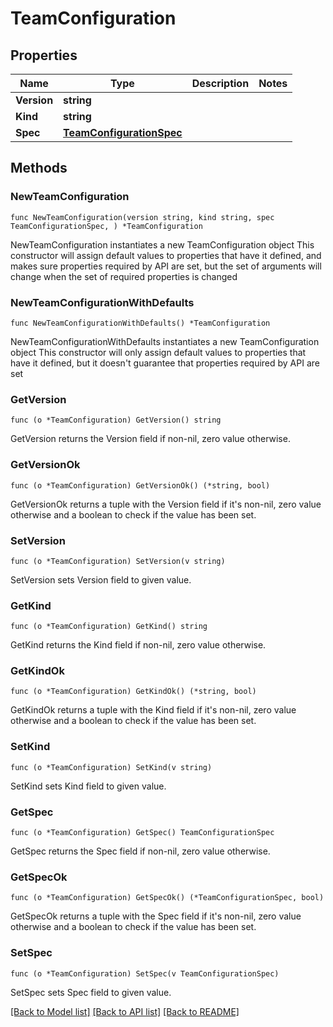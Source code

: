 # TeamConfiguration

## Properties

Name | Type | Description | Notes
------------ | ------------- | ------------- | -------------
**Version** | **string** |  | 
**Kind** | **string** |  | 
**Spec** | [**TeamConfigurationSpec**](TeamConfiguration_spec.md) |  | 

## Methods

### NewTeamConfiguration

`func NewTeamConfiguration(version string, kind string, spec TeamConfigurationSpec, ) *TeamConfiguration`

NewTeamConfiguration instantiates a new TeamConfiguration object
This constructor will assign default values to properties that have it defined,
and makes sure properties required by API are set, but the set of arguments
will change when the set of required properties is changed

### NewTeamConfigurationWithDefaults

`func NewTeamConfigurationWithDefaults() *TeamConfiguration`

NewTeamConfigurationWithDefaults instantiates a new TeamConfiguration object
This constructor will only assign default values to properties that have it defined,
but it doesn't guarantee that properties required by API are set

### GetVersion

`func (o *TeamConfiguration) GetVersion() string`

GetVersion returns the Version field if non-nil, zero value otherwise.

### GetVersionOk

`func (o *TeamConfiguration) GetVersionOk() (*string, bool)`

GetVersionOk returns a tuple with the Version field if it's non-nil, zero value otherwise
and a boolean to check if the value has been set.

### SetVersion

`func (o *TeamConfiguration) SetVersion(v string)`

SetVersion sets Version field to given value.


### GetKind

`func (o *TeamConfiguration) GetKind() string`

GetKind returns the Kind field if non-nil, zero value otherwise.

### GetKindOk

`func (o *TeamConfiguration) GetKindOk() (*string, bool)`

GetKindOk returns a tuple with the Kind field if it's non-nil, zero value otherwise
and a boolean to check if the value has been set.

### SetKind

`func (o *TeamConfiguration) SetKind(v string)`

SetKind sets Kind field to given value.


### GetSpec

`func (o *TeamConfiguration) GetSpec() TeamConfigurationSpec`

GetSpec returns the Spec field if non-nil, zero value otherwise.

### GetSpecOk

`func (o *TeamConfiguration) GetSpecOk() (*TeamConfigurationSpec, bool)`

GetSpecOk returns a tuple with the Spec field if it's non-nil, zero value otherwise
and a boolean to check if the value has been set.

### SetSpec

`func (o *TeamConfiguration) SetSpec(v TeamConfigurationSpec)`

SetSpec sets Spec field to given value.



[[Back to Model list]](../README.md#documentation-for-models) [[Back to API list]](../README.md#documentation-for-api-endpoints) [[Back to README]](../README.md)


